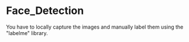 # Face_Detection
You have to locally capture the images and manually label them using the "labelme" library.
